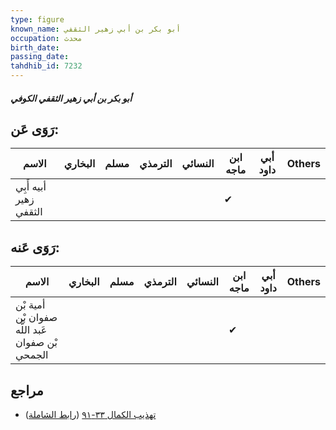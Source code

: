 ```yaml
---
type: figure
known_name: أبو بكر بن أبي زهير الثقفي
occupation: محدث
birth_date:
passing_date:
tahdhib_id: 7232
---
```

##### أبو بكر بن أبي زهير الثقفي الكوفي

## رَوَى عَن:
| الاسم                  | البخاري | مسلم | الترمذي | النسائي | ابن ماجه | أبي داود | Others |
| ---------------------- | ------- | ---- | ------- | ------- | -------- | -------- | ------ |
| أبيه أَبِي زهير الثقفي |         |      |         |         | ✔        |          |        |
## رَوَى عَنه:
| الاسم                                           | البخاري | مسلم | الترمذي | النسائي | ابن ماجه | أبي داود | Others |
| ----------------------------------------------- | ------- | ---- | ------- | ------- | -------- | -------- | ------ |
| أمية بْن صفوان بْن عَبد اللَّه بْن صفوان الجمحي |         |      |         |         | ✔        |          |        |
## مراجع
- [تهذيب الكمال ٣٣-٩١](obsidian://open?vault=Tahdhib-al-Kamal&file=Figures/٧٢٣٢-أبو%20بكر%20بن%20أبي%20زهير%20الثقفي%20الكوفي) ([رابط الشاملة](https://shamela.ws/book/3722/17762))